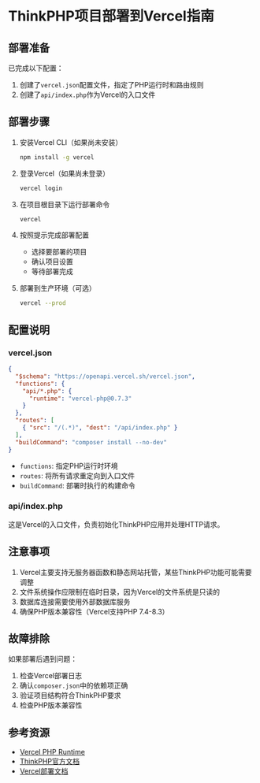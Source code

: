 # ThinkPHP项目部署到Vercel指南

## 部署准备

已完成以下配置：

1. 创建了`vercel.json`配置文件，指定了PHP运行时和路由规则
2. 创建了`api/index.php`作为Vercel的入口文件

## 部署步骤

1. 安装Vercel CLI（如果尚未安装）
   ```bash
   npm install -g vercel
   ```

2. 登录Vercel（如果尚未登录）
   ```bash
   vercel login
   ```

3. 在项目根目录下运行部署命令
   ```bash
   vercel
   ```

4. 按照提示完成部署配置
   - 选择要部署的项目
   - 确认项目设置
   - 等待部署完成

5. 部署到生产环境（可选）
   ```bash
   vercel --prod
   ```

## 配置说明

### vercel.json

```json
{
  "$schema": "https://openapi.vercel.sh/vercel.json",
  "functions": {
    "api/*.php": {
      "runtime": "vercel-php@0.7.3"
    }
  },
  "routes": [
    { "src": "/(.*)", "dest": "/api/index.php" }
  ],
  "buildCommand": "composer install --no-dev"
}
```

- `functions`: 指定PHP运行时环境
- `routes`: 将所有请求重定向到入口文件
- `buildCommand`: 部署时执行的构建命令

### api/index.php

这是Vercel的入口文件，负责初始化ThinkPHP应用并处理HTTP请求。

## 注意事项

1. Vercel主要支持无服务器函数和静态网站托管，某些ThinkPHP功能可能需要调整
2. 文件系统操作应限制在临时目录，因为Vercel的文件系统是只读的
3. 数据库连接需要使用外部数据库服务
4. 确保PHP版本兼容性（Vercel支持PHP 7.4-8.3）

## 故障排除

如果部署后遇到问题：

1. 检查Vercel部署日志
2. 确认`composer.json`中的依赖项正确
3. 验证项目结构符合ThinkPHP要求
4. 检查PHP版本兼容性

## 参考资源

- [Vercel PHP Runtime](https://github.com/vercel-community/php)
- [ThinkPHP官方文档](https://www.thinkphp.cn/doc/)
- [Vercel部署文档](https://vercel.com/docs/deployments)